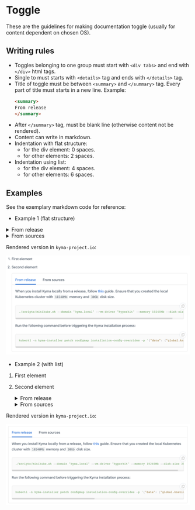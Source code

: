 # Toggle

These are the guidelines for making documentation toggle (usually for content dependent on chosen OS).

## Writing rules

* Toggles belonging to one group must start with `<div tabs>` and end with `</div>` html tags.
* Single to must starts with `<details>` tag and ends with `</details>` tag.
* Title of toggle must be between `<summary>` and `</summary>` tag. Every part of title must    starts in a new line. Example:
  ``` markdown
  <summary>
  From release
  </summary>
  ```
* After `</summary>` tag, must be blank line (otherwise content not be rendered).
* Content can write in markdown.
* Indentation with flat structure:
  - for the div element: 0 spaces.
  - for other elements: 2 spaces.
* Indentation using list:
  - for the div element: 4 spaces.
  - for other elements: 6 spaces.

## Examples

See the exemplary markdown code for reference:

* Example 1 (flat structure)

<div tabs>
  <details>
  <summary>
  From release
  </summary>

  When you install Kyma locally from a release, follow [this](#installation-install-kyma-locally-from-the-release-install-kyma-on-minikube) guide. 
  Ensure that you created the local Kubernetes cluster with `10240Mb` memory and `30Gb` disk size.
  ```
  ./scripts/minikube.sh --domain "kyma.local" --vm-driver "hyperkit" --memory 10240Mb --disk-size 30g
  ```

  Run the following command before triggering the Kyma installation process:
  ```
  kubectl -n kyma-installer patch configmap installation-config-overrides -p '{"data": {"global.knative": "true", "global.kymaEventBus": "false", "global.natsStreaming.clusterID": "knative-nats-streaming"}}'
  ```
  </details>
  <details>
  <summary>
  From sources
  </summary>

  When you install Kyma locally from sources, add the `--knative` argument to the `run.sh` script. Run this command:

  ```
  ./run.sh --knative
  ```
  </details>
</div>


Rendered version in `kyma-project.io`:

![](./assets/toggle_flat_structure.png)

* Example 2 (with list)

1. First element
2. Second element
    <div tabs>
      <details>
      <summary>
      From release
      </summary>

      When you install Kyma locally from a release, follow [this](#installation-install-kyma-locally-from-the-release-install-kyma-on-minikube) guide. 
      Ensure that you created the local Kubernetes cluster with `10240Mb` memory and `30Gb` disk size.
      ```
      ./scripts/minikube.sh --domain "kyma.local" --vm-driver "hyperkit" --memory 10240Mb --disk-size 30g
      ```

      Run the following command before triggering the Kyma installation process:
      ```
      kubectl -n kyma-installer patch configmap installation-config-overrides -p '{"data": {"global.knative": "true", "global.kymaEventBus": "false", "global.natsStreaming.clusterID": "knative-nats-streaming"}}'
      ```
      </details>
      <details>
      <summary>
      From sources
      </summary>

      When you install Kyma locally from sources, add the `--knative` argument to the `run.sh` script. Run this command:

      ```
      ./run.sh --knative
      ```
      </details>
    </div>


Rendered version in `kyma-project.io`:

![](./assets/toggle_in_list.png)
